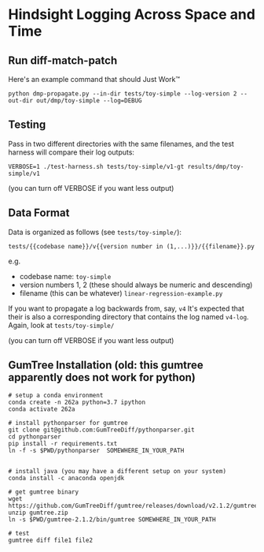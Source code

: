 # Hindsight Logging Across Space and Time

## Run diff-match-patch
Here's an example command that should Just Work™
```
python dmp-propagate.py --in-dir tests/toy-simple --log-version 2 --out-dir out/dmp/toy-simple --log=DEBUG
```

## Testing
Pass in two different directories with the same filenames, and the test harness will compare their log outputs:
```
VERBOSE=1 ./test-harness.sh tests/toy-simple/v1-gt results/dmp/toy-simple/v1
```

(you can turn off VERBOSE if you want less output)

## Data Format
Data is organized as follows (see `tests/toy-simple/`):
```
tests/{{codebase name}}/v{{version number in (1,...)}}/{{filename}}.py
```
e.g.
* codebase name: `toy-simple`
* version numbers 1, 2 (these should always be numeric and descending)
* filename (this can be whatever) `linear-regression-example.py`

If you want to propagate a log backwards from, say, `v4`
It's expected that their is also a corresponding directory that contains the log named `v4-log`. Again, look at `tests/toy-simple/`


(you can turn off VERBOSE if you want less output)

## GumTree Installation (old: this gumtree apparently does not work for python)

```
# setup a conda environment
conda create -n 262a python=3.7 ipython
conda activate 262a

# install pythonparser for gumtree
git clone git@github.com:GumTreeDiff/pythonparser.git
cd pythonparser
pip install -r requirements.txt
ln -f -s $PWD/pythonparser  SOMEWHERE_IN_YOUR_PATH


# install java (you may have a different setup on your system)
conda install -c anaconda openjdk 

# get gumtree binary
wget https://github.com/GumTreeDiff/gumtree/releases/download/v2.1.2/gumtree.zip
unzip gumtree.zip
ln -s $PWD/gumtree-2.1.2/bin/gumtree SOMEWHERE_IN_YOUR_PATH

# test
gumtree diff file1 file2
```
